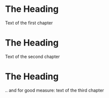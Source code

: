 # The Heading

Text of the first chapter

# The Heading

Text of the second chapter

# The Heading

.. and for good measure: text of the third chapter

